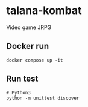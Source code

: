 # talana-kombat
Video game JRPG

## Docker run
```
docker compose up -it
```

## Run test
```
# Python3
python -m unittest discover
```